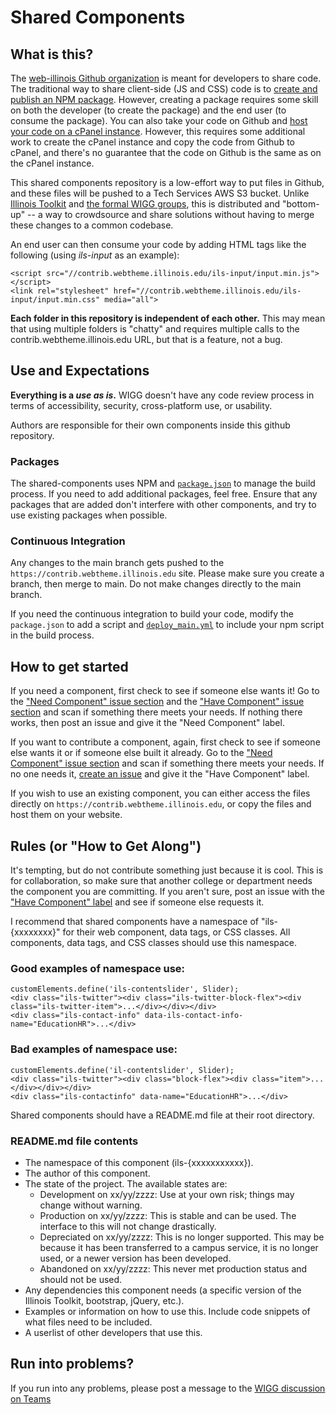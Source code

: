 # Shared Components

## What is this? 

The [web-illinois Github organization](https://github.com/web-illinois) is meant for developers to share code. The traditional way to share client-side (JS and CSS) code is to [create and publish an NPM package](https://www.freecodecamp.org/news/how-to-create-and-publish-your-first-npm-package/). However, creating a package requires some skill on both the developer (to create the package) and the end user (to consume the package). You can also take your code on Github and [host your code on a cPanel instance](https://web.illinois.edu/). However, this requires some additional work to create the cPanel instance and copy the code from Github to cPanel, and there's no guarantee that the code on Github is the same as on the cPanel instance. 

This shared components repository is a low-effort way to put files in Github, and these files will be pushed to a Tech Services AWS S3 bucket. Unlike [Illinois Toolkit](https://go.illinois.edu/webtoolkit) and [the formal WIGG groups](https://webtheme.illinois.edu/about/), this is distributed and "bottom-up" -- a way to crowdsource and share solutions without having to merge these changes to a common codebase. 

An end user can then consume your code by adding HTML tags like the following (using *ils-input* as an example):

    <script src="//contrib.webtheme.illinois.edu/ils-input/input.min.js"></script>
    <link rel="stylesheet" href="//contrib.webtheme.illinois.edu/ils-input/input.min.css" media="all">

**Each folder in this repository is independent of each other.** This may mean that using multiple folders is "chatty" and requires multiple calls to the contrib.webtheme.illinois.edu URL, but that is a feature, not a bug. 

## Use and Expectations

**Everything is a *use as is*.** WIGG doesn't have any code review process in terms of accessibility, security, cross-platform use, or usability. 

Authors are responsible for their own components inside this github repository.

### Packages

The shared-components uses NPM and [`package.json`](https://github.com/web-illinois/shared-components/blob/main/package.json) to manage the build process. If you need to add additional packages, feel free. Ensure that any packages that are added don't interfere with other components, and try to use existing packages when possible. 

### Continuous Integration 

Any changes to the main branch gets pushed to the `https://contrib.webtheme.illinois.edu` site. Please make sure you create a branch, then merge to main. Do not make changes directly to the main branch. 

If you need the continuous integration to build your code, modify the `package.json` to add a script and [`deploy_main.yml`](https://github.com/web-illinois/shared-components/blob/main/.github/workflows/deploy_main.yml) to include your npm script in the build process. 

## How to get started

If you need a component, first check to see if someone else wants it! Go to the ["Need Component" issue section](https://github.com/web-illinois/shared-components/labels/need%20component) and the ["Have Component" issue section](https://github.com/web-illinois/shared-components/labels/have%20component) and scan if something there meets your needs. If nothing there works, then post an issue and give it the "Need Component" label. 

If you want to contribute a component, again, first check to see if someone else wants it or if someone else built it already. Go to the ["Need Component" issue section](https://github.com/web-illinois/shared-components/labels/need%20component) and scan if something there meets your needs. If no one needs it, [create an issue](https://github.com/web-illinois/shared-components/issues) and give it the "Have Component" label. 

If you wish to use an existing component, you can either access the files directly on `https://contrib.webtheme.illinois.edu`, or copy the files and host them on your website. 

## Rules (or "How to Get Along")

It's tempting, but do not contribute something just because it is cool. This is for collaboration, so make sure that another college or department needs the component you are committing. If you aren't sure, post an issue with the ["Have Component" label](https://github.com/web-illinois/shared-components/labels/have%20component) and see if someone else requests it. 

I recommend that shared components have a namespace of "ils-{xxxxxxxx}" for their web component, data tags, or CSS classes. All components, data tags, and CSS classes should use this namespace.

### Good examples of namespace use:

    customElements.define('ils-contentslider', Slider);
    <div class="ils-twitter"><div class="ils-twitter-block-flex"><div class="ils-twitter-item">...</div></div></div>
    <div class="ils-contact-info" data-ils-contact-info-name="EducationHR">...</div>

### Bad examples of namespace use:

    customElements.define('il-contentslider', Slider);
    <div class="ils-twitter"><div class="block-flex"><div class="item">...</div></div></div>
    <div class="ils-contactinfo" data-name="EducationHR">...</div>

Shared components should have a README.md file at their root directory. 

### README.md file contents

* The namespace of this component (ils-{xxxxxxxxxxx}).
* The author of this component.
* The state of the project. The available states are:
    * Development on xx/yy/zzzz: Use at your own risk; things may change without warning. 
    * Production on xx/yy/zzzz: This is stable and can be used. The interface to this will not change drastically. 
    * Depreciated on xx/yy/zzzz: This is no longer supported. This may be because it has been transferred to a campus service, it is no longer used, or a newer version has been developed. 
    * Abandoned on xx/yy/zzzz: This never met production status and should not be used. 
* Any dependencies this component needs (a specific version of the Illinois Toolkit, bootstrap, jQuery, etc.).  
* Examples or information on how to use this. Include code snippets of what files need to be included.
* A userlist of other developers that use this.

## Run into problems?

If you run into any problems, please post a message to the [WIGG discussion on Teams](https://teams.microsoft.com/l/channel/19%3a2cc51acd22674e4988b0873980bfd20d%40thread.tacv2/General?groupId=7ecdbcb2-4a6c-438d-828c-70287b84f487&tenantId=44467e6f-462c-4ea2-823f-7800de5434e3)
